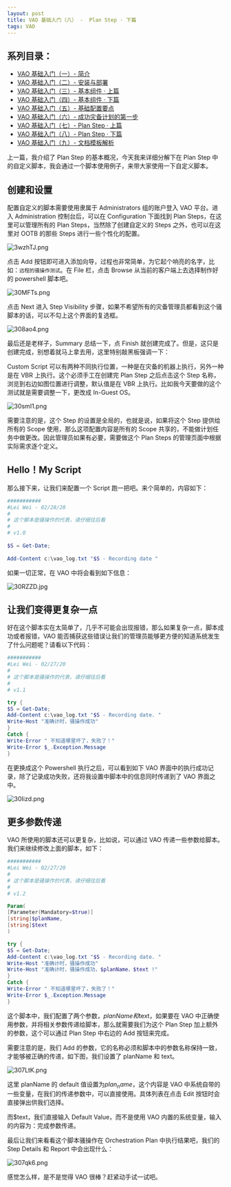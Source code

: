 ```yaml
---
layout: post
title: VAO 基础入门（八） -  Plan Step · 下篇
tags: VAO
---
```


## 系列目录：

- [VAO 基础入门（一）-  简介](https://blog.backupnext.cloud/_posts/2020-02-17-VAO-Guide-01/)
- [VAO 基础入门（二）-  安装与部署](https://blog.backupnext.cloud/_posts/2020-02-18-VAO-Guide-02/)
- [VAO 基础入门（三）-  基本组件 · 上篇](https://blog.backupnext.cloud/_posts/2020-02-19-VAO-Guide-03/)
- [VAO 基础入门（四）-  基本组件 · 下篇](https://blog.backupnext.cloud/_posts/2020-02-20-VAO-Guide-04/)
- [VAO 基础入门（五）-  基础配置要点](https://blog.backupnext.cloud/_posts/2020-02-21-VAO-Guide-05/)
- [VAO 基础入门（六）-  成功灾备计划的第一步](https://blog.backupnext.cloud/_posts/2020-02-25-VAO-Guide-06/)
- [VAO 基础入门（七）-  Plan Step  · 上篇](https://blog.backupnext.cloud/_posts/2020-02-27-VAO-Guide-07/)
- [VAO 基础入门（八）-  Plan Step  · 下篇](https://blog.backupnext.cloud/_posts/2020-02-28-VAO-Guide-08/)
- [VAO 基础入门（九）-  文档模板解析](https://blog.backupnext.cloud/_posts/2020-03-02-VAO-Guide-09/)

上一篇，我介绍了 Plan Step 的基本概况，今天我来详细分解下在 Plan Step 中的自定义脚本，我会通过一个脚本使用例子，来带大家使用一下自定义脚本。

## 创建和设置

配置自定义的脚本需要使用隶属于 Administrators 组的账户登入 VAO 平台。进入 Administration 控制台后，可以在 Configuration 下面找到 Plan Steps，在这里可以管理所有的 Plan Steps，当然除了创建自定义的 Steps 之外，也可以在这里对 OOTB 的那些 Steps 进行一些个性化的配置。

![3wzhTJ.png](https://s2.ax1x.com/2020/02/27/3wzhTJ.png)

点击 Add 按钮即可进入添加向导，过程也非常简单，为它起个响亮的名字，比如：`远程的骚操作测试`。在 File 栏，点击 Browse 从当前的客户端上去选择制作好的 powershell 脚本吧。

![30MFTs.png](https://s2.ax1x.com/2020/02/27/30MFTs.png)

点击 Next 进入 Step Visibility 步骤，如果不希望所有的灾备管理员都看到这个骚脚本的话，可以不勾上这个界面的复选框。

![308ao4.png](https://s2.ax1x.com/2020/02/27/308ao4.png)

最后还是老样子，Summary 总结一下，点 Finish 就创建完成了。但是，这只是创建完成，别想着就马上拿去用，这里特别敲黑板强调一下：

Custom Script 可以有两种不同执行位置，一种是在灾备的机器上执行，另外一种是在 VBR 上执行。这个必须手工在创建完 Plan Step 之后点击这个 Step 名称，浏览到右边如图位置进行调整，默认值是在 VBR 上执行。比如我今天要做的这个测试就是需要调整一下，更改成 In-Guest OS。

![30smI1.png](https://s2.ax1x.com/2020/02/27/30smI1.png)

需要注意的是，这个 Step 的设置是全局的，也就是说，如果将这个 Step 提供给所有的 Scope 使用，那么这项配置内容是所有的 Scope 共享的，不能做计划任务中做更改。因此管理员如果有必要，需要做这个 Plan Steps 的管理页面中根据实际需求逐个定义。

##  Hello！My Script

那么接下来，让我们来配置一个 Script 跑一把吧。来个简单的，内容如下：

```powershell
###########
#Lei Wei - 02/28/20
#
# 这个脚本是骚操作的代表，请仔细往后看
#
# v1.0
 
$S = Get-Date;
 
Add-Content c:\vao_log.txt "$S - Recording date "
```

如果一切正常，在 VAO 中将会看到如下信息：

![30RZZD.jpg](https://s2.ax1x.com/2020/02/27/30RZZD.jpg)

## 让我们变得更复杂一点

好在这个脚本实在太简单了，几乎不可能会出现报错，那么如果复杂一点，脚本成功或者报错，VAO 能否捕获这些错误让我们的管理员能够更方便的知道系统发生了什么问题呢？请看以下代码：

```powershell
###########
#Lei Wei - 02/27/20
#
# 这个脚本是骚操作的代表，请仔细往后看
#
# v1.1

try {
$S = Get-Date;
Add-Content c:\vao_log.txt "$S - Recording date. "
Write-Host "准确计时，骚操作成功"
}
Catch {
Write-Error " 不知道哪里坏了，失败了！"
Write-Error $_.Exception.Message
}
```

在更换成这个 Powershell 执行之后，可以看到如下 VAO 界面中的执行成功记录，除了记录成功失败，还将我设置中脚本中的信息同时传递到了 VAO 界面之中。

![30Iizd.png](https://s2.ax1x.com/2020/02/27/30Iizd.png)

## 更多参数传递

VAO 所使用的脚本还可以更复杂，比如说，可以通过 VAO 传递一些参数给脚本。我们来继续修改上面的脚本，如下：

```powershell
###########
#Lei Wei - 02/27/20
#
# 这个脚本是骚操作的代表，请仔细往后看
#
# v1.2

Param(
[Parameter(Mandatory=$true)]
[string]$planName,
[string]$text
)

try {
$S = Get-Date;
Add-Content c:\vao_log.txt "$S - Recording date. "
Write-Host "准确计时，骚操作成功"
Write-Host "准确计时，骚操作成功，$planName，$text !"
}
Catch {
Write-Error " 不知道哪里坏了，失败了！"
Write-Error $_.Exception.Message
}
```

这个脚本中，我们配置了两个参数，$planName 和$text，如果要在 VAO 中正确使用参数，并将相关参数传递给脚本，那么就需要我们为这个 Plan Step 加上额外的参数，这个可以通过 Plan Step 中右边的 Add 按钮来完成。

需要注意的是，我们 Add 的参数，它的名称必须和脚本中的参数名称保持一致，才能够被正确的传递，如下图，我们设置了 planName 和 text。

![307LtK.png](https://s2.ax1x.com/2020/02/28/307LtK.png)

这里 planName 的 default 值设置为$plan_name$，这个内容是 VAO 中系统自带的一些变量，在我们的传递参数中，可以直接使用。具体列表在点击 Edit 按钮时会直接弹出供我们选择。

而$text，我们直接输入 Default Value，而不是使用 VAO 内置的系统变量，输入的内容为：完成参数传递。

最后让我们来看看这个脚本骚操作在 Orchestration Plan 中执行结果吧，我们的 Step Details 和 Report 中会出现什么：

![307qk6.png](https://s2.ax1x.com/2020/02/28/307qk6.png)

感觉怎么样，是不是觉得 VAO 很棒？赶紧动手试一试吧。
